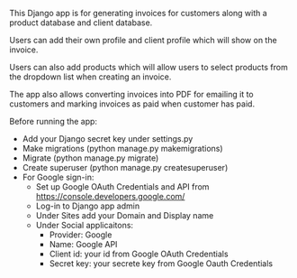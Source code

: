 This Django app is for generating invoices for customers along with a product database and client database.

Users can add their own profile and client profile which will show on the invoice.

Users can also add products which will allow users to select products from the dropdown list when creating an invoice.

The app also allows converting invoices into PDF for emailing it to customers and marking invoices as paid when customer has paid.

Before running the app:
* Add your Django secret key under settings.py
* Make migrations (python manage.py makemigrations)
* Migrate (python manage.py migrate)
* Create superuser (python manage.py createsuperuser)
* For Google sign-in:
    * Set up Google OAuth Credentials and API from https://console.developers.google.com/
    * Log-in to Django app admin
    * Under Sites add your Domain and Display name
    * Under Social applicaitons:
        * Provider: Google
        * Name: Google API
        * Client id: your id from Google OAuth Credentials
        * Secret key: your secrete key from Google Oauth Credentials
